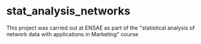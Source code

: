 # stat_analysis_networks
This project was carried out at ENSAE as part of the "statistical analysis of network data with applications in Marketing" course
